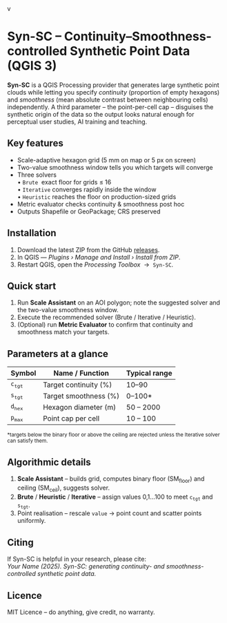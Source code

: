 v<h1>Syn-SC &ndash; Continuity&ndash;Smoothness-controlled Synthetic Point Data (QGIS 3)</h1>

<p>
<strong>Syn-SC</strong> is a QGIS Processing provider that generates large synthetic point
clouds while letting you specify <em>continuity</em>
(proportion of empty hexagons) and <em>smoothness</em>
(mean absolute contrast between neighbouring cells) independently.
A third parameter &ndash; the point-per-cell cap &ndash; disguises the synthetic
origin of the data so the output looks natural enough for perceptual
user studies, AI training and teaching.
</p>

<h2>Key features</h2>
<ul>
  <li>Scale-adaptive hexagon grid (5&nbsp;mm on map or 5&nbsp;px on screen)</li>
  <li>Two-value smoothness window tells you which targets will converge</li>
  <li>Three solvers<br>
    &bull;&nbsp;<code>Brute</code> &nbsp;exact floor for grids ≤ 16<br>
    &bull;&nbsp;<code>Iterative</code> converges rapidly inside the window<br>
    &bull;&nbsp;<code>Heuristic</code> reaches the floor on production-sized grids
  </li>
  <li>Metric evaluator checks continuity &amp; smoothness post hoc</li>
  <li>Outputs Shapefile or GeoPackage; CRS preserved</li>
</ul>

<h2>Installation</h2>
<ol>
  <li>Download the latest ZIP from the GitHub
      <a href="releases">releases</a>.</li>
  <li>In QGIS &mdash; <em>Plugins &rsaquo; Manage and Install &rsaquo; Install from ZIP</em>.</li>
  <li>Restart QGIS, open the <em>Processing&nbsp;Toolbox</em> &nbsp;&rarr;&nbsp; <code>Syn-SC</code>.</li>
</ol>

<h2>Quick start</h2>
<ol>
<li>Run <strong>Scale Assistant</strong> on an AOI polygon; note the suggested solver and the two-value smoothness window.</li>
<li>Execute the recommended solver (Brute / Iterative / Heuristic).</li>
<li>(Optional) run <strong>Metric Evaluator</strong> to confirm that continuity and smoothness match your targets.</li>
</ol>

<h2>Parameters at a glance</h2>
<table>
<thead><tr><th>Symbol</th><th>Name&nbsp;/ Function</th><th>Typical range</th></tr></thead>
<tbody>
<tr><td><code>c<sub>tgt</sub></code></td><td>Target continuity (%)</td><td>10–90</td></tr>
<tr><td><code>s<sub>tgt</sub></code></td><td>Target smoothness (%)</td><td>0–100*</td></tr>
<tr><td><code>d<sub>hex</sub></code></td><td>Hexagon diameter (m)</td><td>50&nbsp;–&nbsp;2000</td></tr>
<tr><td><code>p<sub>max</sub></code></td><td>Point cap per cell</td><td>10&nbsp;–&nbsp;100</td></tr>
</tbody>
</table>
<p><small>*targets below the binary floor or above the ceiling are rejected unless the Iterative solver can satisfy them.</small></p>

<h2>Algorithmic details</h2>
<ol>
  <li><strong>Scale Assistant</strong> &ndash; builds grid, computes binary floor (SM<sub>floor</sub>) and ceiling (SM<sub>ceil</sub>), suggests solver.</li>
  <li><strong>Brute</strong> / <strong>Heuristic</strong> / <strong>Iterative</strong> – assign values 0,1&hellip;100 to meet <code>c<sub>tgt</sub></code> and <code>s<sub>tgt</sub></code>.</li>
  <li>Point realisation – rescale <code>value</code>&nbsp;&rarr; point count and scatter points uniformly.</li>
</ol>

<h2>Citing</h2>
<p>
If Syn-SC is helpful in your research, please cite:<br>
<em>Your&nbsp;Name (2025). Syn-SC: generating continuity- and smoothness-controlled synthetic point data.</em>
</p>

<h2>Licence</h2>
<p>MIT Licence – do anything, give credit, no warranty.</p>
